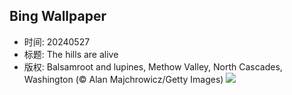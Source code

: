 ## Bing Wallpaper
- 时间: 20240527
- 标题: The hills are alive
- 版权: Balsamroot and lupines, Methow Valley, North Cascades, Washington (© Alan Majchrowicz/Getty Images)
![](https://cn.bing.com/th?id=OHR.MethowWildflowers_EN-US4937353385_UHD.jpg&rf=LaDigue_UHD.jpg&pid=hp&w=3840&h=2160&rs=1&c=4)
